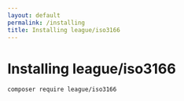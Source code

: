 ```yaml
---
layout: default
permalink: /installing
title: Installing league/iso3166
---
```


# Installing league/iso3166

```
composer require league/iso3166
```
